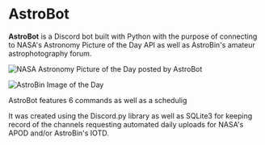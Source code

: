 # AstroBot
**AstroBot** is a Discord bot built with Python with the purpose of connecting to NASA's Astronomy Picture of the Day API as well as AstroBin's amateur astrophotography forum.

![NASA Astronomy Picture of the Day posted by AstroBot](https://ibb.co/T2ZT3HM)

![AstroBin Image of the Day](https://ibb.co/8Ndqmm4)

AstroBot features 6 commands as well as a schedulig

It was created using the Discord.py library as well as SQLite3 for keeping record of the channels requesting automated daily uploads for NASA's APOD and/or AstroBin's IOTD.


<!--stackedit_data:
eyJoaXN0b3J5IjpbMTA2OTk3Nzk5NiwxNDk3NzQ3MzMxXX0=
-->